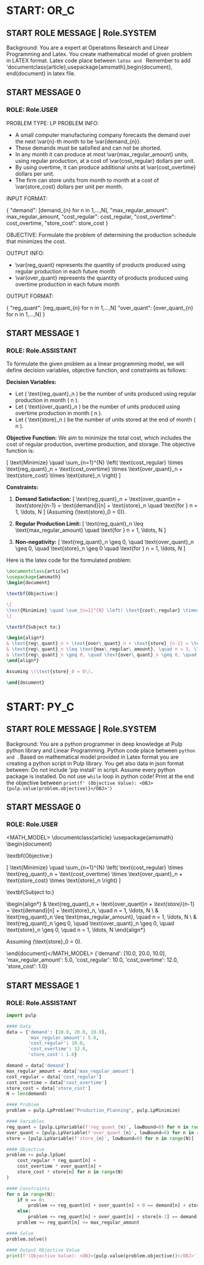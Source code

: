 # START: OR_C 
## START ROLE MESSAGE | Role.SYSTEM 
Background: You are a expert at Operations Research and Linear Programming and Latex. You create mathematical model of given problem in LATEX format. Latex code place between ```latex and ``` Remember to add 'documentclass{article},usepackage{amsmath},begin{document}, end{document} in latex file. 
## START MESSAGE 0 
### ROLE: Role.USER
<DESCRIPTION>
PROBLEM TYPE: LP
PROBLEM INFO:

- A small computer manufacturing company forecasts the demand over the next \var{n}-th month to be \var{demand_{n}}.
- These demands must be satisfied and can not be shorted.
- In any month it can produce at most \var{max_regular_amount} units, using regular production, at a cost of \var{cost_regular} dollars per unit. 
- By using overtime, it can produce additional units at \var{cost_overtime} dollars per unit. 
- The firm can store units from month to month at a cost of \var{store_cost} dollars per unit per month. 

INPUT FORMAT:

{
	"demand": [demand_{n} for n in 1,...,N],
	"max_regular_amount": max_regular_amount,
	"cost_regular": cost_regular,
	"cost_overtime": cost_overtime,
	"store_cost": store_cost
}


OBJECTIVE: Formulate the problem of determining the production schedule that minimizes the cost.

OUTPUT INFO:

- \var{reg_quant} represents the quantity of products produced using regular production in each future month
- \var{over_quant} represents the quantity of products produced using overtime production in each future month

OUTPUT FORMAT:

{
	"reg_quant": [reg_quant_{n} for n in 1,...,N]
	"over_quant": [over_quant_{n} for n in 1,...,N]
}
</DESCRIPTION>


## START MESSAGE 1 
### ROLE: Role.ASSISTANT
To formulate the given problem as a linear programming model, we will define decision variables, objective function, and constraints as follows:

**Decision Variables:**
- Let \( \text{reg\_quant}_n \) be the number of units produced using regular production in month \( n \).
- Let \( \text{over\_quant}_n \) be the number of units produced using overtime production in month \( n \).
- Let \( \text{store}_n \) be the number of units stored at the end of month \( n \).

**Objective Function:**
We aim to minimize the total cost, which includes the cost of regular production, overtime production, and storage. The objective function is:

\[
\text{Minimize} \quad \sum_{n=1}^{N} \left( \text{cost\_regular} \times \text{reg\_quant}_n + \text{cost\_overtime} \times \text{over\_quant}_n + \text{store\_cost} \times \text{store}_n \right)
\]

**Constraints:**
1. **Demand Satisfaction:**
   \[
   \text{reg\_quant}_n + \text{over\_quant}_n + \text{store}_{n-1} = \text{demand}[n] + \text{store}_n \quad \text{for } n = 1, \ldots, N
   \]
   (Assuming \(\text{store}_0 = 0\)).

2. **Regular Production Limit:**
   \[
   \text{reg\_quant}_n \leq \text{max\_regular\_amount} \quad \text{for } n = 1, \ldots, N
   \]

3. **Non-negativity:**
   \[
   \text{reg\_quant}_n \geq 0, \quad \text{over\_quant}_n \geq 0, \quad \text{store}_n \geq 0 \quad \text{for } n = 1, \ldots, N
   \]

Here is the latex code for the formulated problem:

```latex
\documentclass{article}
\usepackage{amsmath}
\begin{document}

\textbf{Objective:}

\[
\text{Minimize} \quad \sum_{n=1}^{N} \left( \text{cost\_regular} \times \text{reg\_quant}_n + \text{cost\_overtime} \times \text{over\_quant}_n + \text{store\_cost} \times \text{store}_n \right)
\]

\textbf{Subject to:}

\begin{align*}
& \text{reg\_quant}_n + \text{over\_quant}_n + \text{store}_{n-1} = \text{demand}[n] + \text{store}_n, \quad n = 1, \ldots, N \\
& \text{reg\_quant}_n \leq \text{max\_regular\_amount}, \quad n = 1, \ldots, N \\
& \text{reg\_quant}_n \geq 0, \quad \text{over\_quant}_n \geq 0, \quad \text{store}_n \geq 0, \quad n = 1, \ldots, N
\end{align*}

Assuming \(\text{store}_0 = 0\).

\end{document}
```

# START: PY_C 
## START ROLE MESSAGE | Role.SYSTEM 
Background: You are a python programmer in deep knowledge at Pulp python library and Linear Programming. Python code place between ```python and ```. Based on mathematical model provided in Latex format you are creating a python script in Pulp library. You get also data in json format between: <DATA></DATA> Do not include 'pip install' in script. Assume every python package is installed. Do not use `while` loop in python code! Print at the end the objective between <OBJ></OBJ> `print(f' (Objective Value): <OBJ>{pulp.value(problem.objective)}</OBJ>')` 
## START MESSAGE 0 
### ROLE: Role.USER
<MATH_MODEL>
\documentclass{article}
\usepackage{amsmath}
\begin{document}

\textbf{Objective:}

\[
\text{Minimize} \quad \sum_{n=1}^{N} \left( \text{cost\_regular} \times \text{reg\_quant}_n + \text{cost\_overtime} \times \text{over\_quant}_n + \text{store\_cost} \times \text{store}_n \right)
\]

\textbf{Subject to:}

\begin{align*}
& \text{reg\_quant}_n + \text{over\_quant}_n + \text{store}_{n-1} = \text{demand}[n] + \text{store}_n, \quad n = 1, \ldots, N \\
& \text{reg\_quant}_n \leq \text{max\_regular\_amount}, \quad n = 1, \ldots, N \\
& \text{reg\_quant}_n \geq 0, \quad \text{over\_quant}_n \geq 0, \quad \text{store}_n \geq 0, \quad n = 1, \ldots, N
\end{align*}

Assuming \(\text{store}_0 = 0\).

\end{document}</MATH_MODEL>
<DATA>
{'demand': [10.0, 20.0, 10.0], 'max_regular_amount': 5.0, 'cost_regular': 10.0, 'cost_overtime': 12.0, 'store_cost': 1.0}</DATA>


## START MESSAGE 1 
### ROLE: Role.ASSISTANT
```python
import pulp

#### Data
data = {'demand': [10.0, 20.0, 10.0], 
        'max_regular_amount': 5.0, 
        'cost_regular': 10.0, 
        'cost_overtime': 12.0, 
        'store_cost': 1.0}

demand = data['demand']
max_regular_amount = data['max_regular_amount']
cost_regular = data['cost_regular']
cost_overtime = data['cost_overtime']
store_cost = data['store_cost']
N = len(demand)

#### Problem
problem = pulp.LpProblem("Production_Planning", pulp.LpMinimize)

#### Variables
reg_quant = [pulp.LpVariable(f'reg_quant_{n}', lowBound=0) for n in range(N)]
over_quant = [pulp.LpVariable(f'over_quant_{n}', lowBound=0) for n in range(N)]
store = [pulp.LpVariable(f'store_{n}', lowBound=0) for n in range(N)]

#### Objective
problem += pulp.lpSum(
    cost_regular * reg_quant[n] + 
    cost_overtime * over_quant[n] + 
    store_cost * store[n] for n in range(N)
)

#### Constraints
for n in range(N):
    if n == 0:
        problem += reg_quant[n] + over_quant[n] + 0 == demand[n] + store[n]
    else:
        problem += reg_quant[n] + over_quant[n] + store[n-1] == demand[n] + store[n]
    problem += reg_quant[n] <= max_regular_amount

#### Solve
problem.solve()

#### Output Objective Value
print(f'(Objective Value): <OBJ>{pulp.value(problem.objective)}</OBJ>')
```

